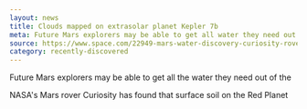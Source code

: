 ```yaml
---
layout: news
title: Clouds mapped on extrasolar planet Kepler 7b
meta: Future Mars explorers may be able to get all water they need out of
source: https://www.space.com/22949-mars-water-discovery-curiosity-rover.html
category: recently-discovered
---
```


Future Mars explorers may be able to get all the water they need out of the

NASA's Mars rover Curiosity has found that surface soil on the Red Planet
